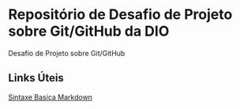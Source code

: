 # Repositório de Desafio de Projeto sobre Git/GitHub da DIO
Desafio de Projeto sobre Git/GitHub
## Links Úteis
[Sintaxe Basica Markdown](https://www.markdownguide.org/basic-syntax/)
